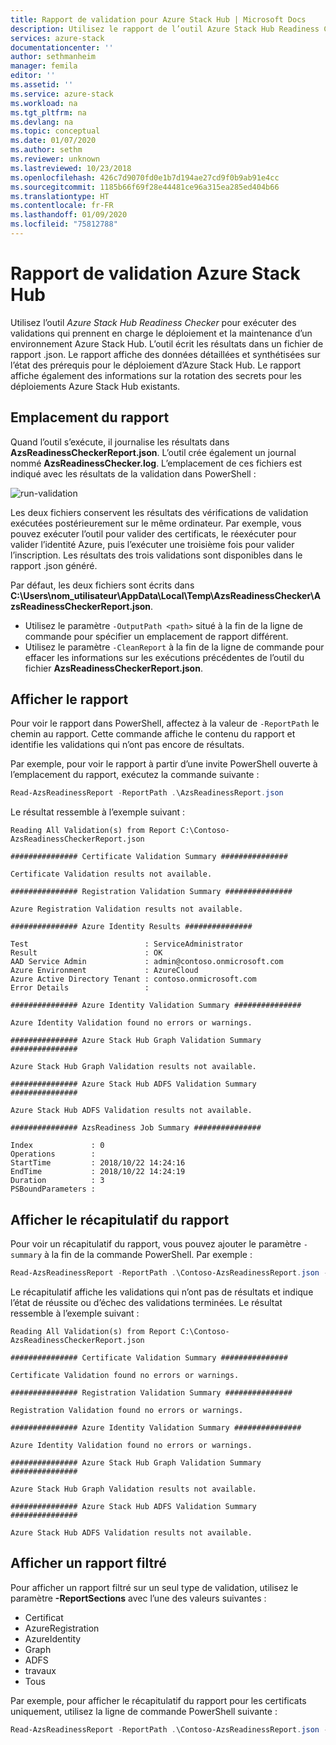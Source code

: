 ```yaml
---
title: Rapport de validation pour Azure Stack Hub | Microsoft Docs
description: Utilisez le rapport de l’outil Azure Stack Hub Readiness Checker pour passer en revue les résultats de la validation.
services: azure-stack
documentationcenter: ''
author: sethmanheim
manager: femila
editor: ''
ms.assetid: ''
ms.service: azure-stack
ms.workload: na
ms.tgt_pltfrm: na
ms.devlang: na
ms.topic: conceptual
ms.date: 01/07/2020
ms.author: sethm
ms.reviewer: unknown
ms.lastreviewed: 10/23/2018
ms.openlocfilehash: 426c7d9070fd0e1b7d194ae27cd9f0b9ab91e4cc
ms.sourcegitcommit: 1185b66f69f28e44481ce96a315ea285ed404b66
ms.translationtype: HT
ms.contentlocale: fr-FR
ms.lasthandoff: 01/09/2020
ms.locfileid: "75812788"
---
```

# <a name="azure-stack-hub-validation-report"></a>Rapport de validation Azure Stack Hub

Utilisez l’outil *Azure Stack Hub Readiness Checker* pour exécuter des validations qui prennent en charge le déploiement et la maintenance d’un environnement Azure Stack Hub. L’outil écrit les résultats dans un fichier de rapport .json. Le rapport affiche des données détaillées et synthétisées sur l’état des prérequis pour le déploiement d’Azure Stack Hub. Le rapport affiche également des informations sur la rotation des secrets pour les déploiements Azure Stack Hub existants.  

## <a name="where-to-find-the-report"></a>Emplacement du rapport

Quand l’outil s’exécute, il journalise les résultats dans **AzsReadinessCheckerReport.json**. L’outil crée également un journal nommé **AzsReadinessChecker.log**. L’emplacement de ces fichiers est indiqué avec les résultats de la validation dans PowerShell :

![run-validation](./media/azure-stack-validation-report/validation.png)

Les deux fichiers conservent les résultats des vérifications de validation exécutées postérieurement sur le même ordinateur. Par exemple, vous pouvez exécuter l’outil pour valider des certificats, le réexécuter pour valider l’identité Azure, puis l’exécuter une troisième fois pour valider l’inscription. Les résultats des trois validations sont disponibles dans le rapport .json généré.  

Par défaut, les deux fichiers sont écrits dans **C:\Users\nom_utilisateur\AppData\Local\Temp\AzsReadinessChecker\AzsReadinessCheckerReport.json**.  

- Utilisez le paramètre `-OutputPath <path>` situé à la fin de la ligne de commande pour spécifier un emplacement de rapport différent.
- Utilisez le paramètre `-CleanReport` à la fin de la ligne de commande pour effacer les informations sur les exécutions précédentes de l’outil du fichier **AzsReadinessCheckerReport.json**.

## <a name="view-the-report"></a>Afficher le rapport

Pour voir le rapport dans PowerShell, affectez à la valeur de `-ReportPath` le chemin au rapport. Cette commande affiche le contenu du rapport et identifie les validations qui n’ont pas encore de résultats.

Par exemple, pour voir le rapport à partir d’une invite PowerShell ouverte à l’emplacement du rapport, exécutez la commande suivante :

```powershell
Read-AzsReadinessReport -ReportPath .\AzsReadinessReport.json
```

Le résultat ressemble à l’exemple suivant :

```shell
Reading All Validation(s) from Report C:\Contoso-AzsReadinessCheckerReport.json

############### Certificate Validation Summary ###############

Certificate Validation results not available.

############### Registration Validation Summary ###############

Azure Registration Validation results not available.

############### Azure Identity Results ###############

Test                          : ServiceAdministrator
Result                        : OK
AAD Service Admin             : admin@contoso.onmicrosoft.com
Azure Environment             : AzureCloud
Azure Active Directory Tenant : contoso.onmicrosoft.com
Error Details                 : 

############### Azure Identity Validation Summary ###############

Azure Identity Validation found no errors or warnings.

############### Azure Stack Hub Graph Validation Summary ###############

Azure Stack Hub Graph Validation results not available.

############### Azure Stack Hub ADFS Validation Summary ###############

Azure Stack Hub ADFS Validation results not available.

############### AzsReadiness Job Summary ###############

Index             : 0
Operations        : 
StartTime         : 2018/10/22 14:24:16
EndTime           : 2018/10/22 14:24:19
Duration          : 3
PSBoundParameters :
```

## <a name="view-the-report-summary"></a>Afficher le récapitulatif du rapport

Pour voir un récapitulatif du rapport, vous pouvez ajouter le paramètre `-summary` à la fin de la commande PowerShell. Par exemple :

```powershell
Read-AzsReadinessReport -ReportPath .\Contoso-AzsReadinessReport.json -summary
```

Le récapitulatif affiche les validations qui n’ont pas de résultats et indique l’état de réussite ou d’échec des validations terminées. Le résultat ressemble à l’exemple suivant :

```shell
Reading All Validation(s) from Report C:\Contoso-AzsReadinessCheckerReport.json

############### Certificate Validation Summary ###############

Certificate Validation found no errors or warnings.

############### Registration Validation Summary ###############

Registration Validation found no errors or warnings.

############### Azure Identity Validation Summary ###############

Azure Identity Validation found no errors or warnings.

############### Azure Stack Hub Graph Validation Summary ###############

Azure Stack Hub Graph Validation results not available.

############### Azure Stack Hub ADFS Validation Summary ###############

Azure Stack Hub ADFS Validation results not available.
```

## <a name="view-a-filtered-report"></a>Afficher un rapport filtré

Pour afficher un rapport filtré sur un seul type de validation, utilisez le paramètre **-ReportSections** avec l’une des valeurs suivantes :

- Certificat
- AzureRegistration
- AzureIdentity
- Graph
- ADFS
- travaux
- Tous  

Par exemple, pour afficher le récapitulatif du rapport pour les certificats uniquement, utilisez la ligne de commande PowerShell suivante :

```powershell
Read-AzsReadinessReport -ReportPath .\Contoso-AzsReadinessReport.json -ReportSections Certificate - Summary
```
